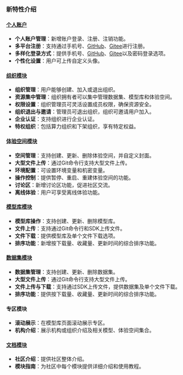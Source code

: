 ### 新特性介绍

#### [个人账户](https://modelers.cn/docs/zh/community/my_account.html)
- **个人账户管理**：新增账户登录、注册、注销功能。
- **多平台注册**：支持通过手机号、[GitHub](https://github.com/)、[Gitee](https://gitee.com/)进行注册。
- **多样化登录方式**：提供手机号、[GitHub](https://github.com/)、[Gitee](https://gitee.com/)以及密码登录选项。
- **个性化设置**：用户可上传自定义头像。

#### [组织模块](https://modelers.cn/docs/zh/community/managing_organizations.html)
- **组织管理**：用户能够创建、加入或退出组织。
- **资源集中管理**：组织拥有者可以集中管理数据集、模型库和体验空间。
- **权限设置**：组织管理员可灵活设置成员权限，确保资源安全。
- **组织退出与邀请**：管理员可退出组织，组织可邀请用户加入。
- **企业认证**：支持组织进行企业认证。
- **特权组织**：包括算力组织和下架组织，享有特定权益。

#### [体验空间模块](https://modelers.cn/docs/zh/community/spaces/overview.html)
- **空间管理**：支持创建、更新、删除体验空间，并自定义封面。
- **大型文件上传**：通过Git命令行支持大型文件上传。
- **环境配置**：可设置环境变量和机密变量。
- **操作控制**：提供暂停、重启、重建体验空间的功能。
- **讨论区**：新增讨论区功能，促进社区交流。
- **离线体验**：用户可享受离线体验功能。

#### [模型库模块](https://modelers.cn/docs/zh/community/models/overview.html)
- **模型库操作**：支持创建、更新、删除模型库。
- **文件上传**：支持通过Git命令行和SDK上传文件。
- **文件下载**：提供模型库及单个文件下载选项。
- **排序功能**：新增按下载量、收藏量、更新时间的综合排序功能。

#### [数据集模块](https://modelers.cn/docs/zh/community/datasets/overview.html)
- **数据集管理**：支持创建、更新、删除数据集。
- **大型文件上传**：通过Git命令行支持大型文件上传。
- **文件上传与下载**：支持通过SDK上传文件，提供数据集及单个文件下载。
- **排序功能**：提供按下载量、收藏量、更新时间的综合排序功能。

#### 专区模块
- **滚动展示**：在模型库页面滚动展示专区。
- **机构介绍**：展示机构或组织介绍及相关模型、体验空间集合。

#### [文档模块](https://modelers.cn/docs/)
- **社区介绍**：提供社区整体介绍。
- **模块指南**：为社区中每个模块提供详细介绍和使用教程。
